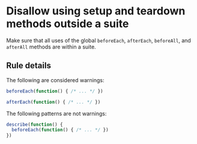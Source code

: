 # Disallow using setup and teardown methods outside a suite

Make sure that all uses of the global `beforeEach`, `afterEach`, `beforeAll`, and `afterAll` methods are within a suite.

## Rule details

The following are considered warnings:

```js
beforeEach(function() { /* ... */ })

afterEach(function() { /* ... */ })

```

The following patterns are not warnings:

```js
describe(function() {
  beforeEach(function() { /* ... */ })
})
```
